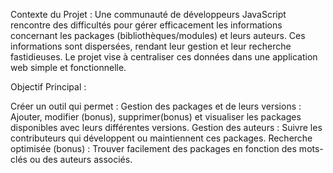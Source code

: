 
Contexte du Projet :
Une communauté de développeurs JavaScript rencontre des difficultés pour gérer efficacement les informations concernant les packages (bibliothèques/modules) et leurs auteurs. Ces informations sont dispersées, rendant leur gestion et leur recherche fastidieuses. Le projet vise à centraliser ces données dans une application web simple et fonctionnelle.


Objectif Principal :

Créer un outil qui permet :
Gestion des packages et de leurs versions : Ajouter, modifier (bonus), supprimer(bonus) et visualiser les packages disponibles avec leurs différentes versions.
Gestion des auteurs : Suivre les contributeurs qui développent ou maintiennent ces packages.
Recherche optimisée (bonus) : Trouver facilement des packages en fonction des mots-clés ou des auteurs associés.


